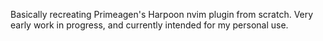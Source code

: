 Basically recreating Primeagen's Harpoon nvim plugin from scratch. Very early work in progress, and currently intended for my personal use.
